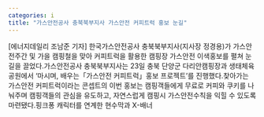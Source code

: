 ```yaml
---
categories: i
title: "가스안전공사 충북북부지사 가스안전 커피트럭 홍보 눈길"
---
```

[에너지데일리 조남준 기자] 한국가스안전공사 충북북부지사(지사장 정경용)가 가스안전주간 및 가을 캠핑철을 맞아 커피트럭을 활용한 캠핑장 가스안전 이색홍보를 펼쳐 눈길을 끌었다.가스안전공사 충북북부지사는 23일 충북 단양군 다리안캠핑장과 생태체육공원에서 ‘마시며, 배우는「가스안전 커피트럭」홍보 프로젝트’를 진행했다.찾아가는 가스안전 커피트럭이라는 콘셉트의 이번 홍보는 캠핑객들에게 무료로 커피와 쿠키를 나눠주며 캠핑객들의 관심을 유도하고, 자연스럽게 캠핑시 가스안전수칙을 익힐 수 있도록 마련됐다.핑크퐁 캐릭터를 연계한 현수막과 X-배너